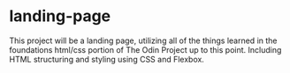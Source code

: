 # landing-page

This project will be a landing page, utilizing all of the things learned in the foundations html/css portion of The Odin Project up to this point. Including HTML structuring and styling using CSS and Flexbox.


